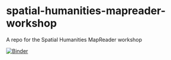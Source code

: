 # spatial-humanities-mapreader-workshop
A repo for the Spatial Humanities MapReader workshop

[![Binder](https://mybinder.org/badge_logo.svg)](https://mybinder.org/v2/gh/Living-with-machines/spatial-humanities-mapreader-workshop/main)